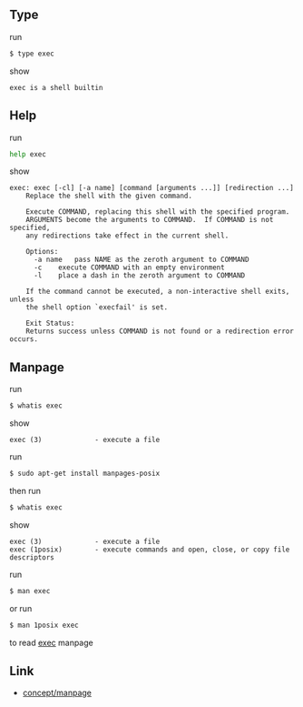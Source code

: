 
## Type

run

``` sh
$ type exec
```

show

```
exec is a shell builtin
```

## Help

run

``` sh
help exec
```

show

```
exec: exec [-cl] [-a name] [command [arguments ...]] [redirection ...]
    Replace the shell with the given command.
    
    Execute COMMAND, replacing this shell with the specified program.
    ARGUMENTS become the arguments to COMMAND.  If COMMAND is not specified,
    any redirections take effect in the current shell.
    
    Options:
      -a name	pass NAME as the zeroth argument to COMMAND
      -c	execute COMMAND with an empty environment
      -l	place a dash in the zeroth argument to COMMAND
    
    If the command cannot be executed, a non-interactive shell exits, unless
    the shell option `execfail' is set.
    
    Exit Status:
    Returns success unless COMMAND is not found or a redirection error occurs.
```

## Manpage

run

``` sh
$ whatis exec
```

show

```
exec (3)             - execute a file
```

run

``` sh
$ sudo apt-get install manpages-posix
```

then run


``` sh
$ whatis exec
```

show

```
exec (3)             - execute a file
exec (1posix)        - execute commands and open, close, or copy file descriptors
```

run

``` sh
$ man exec
```

or run

``` sh
$ man 1posix exec
```

to read [exec](http://manpages.ubuntu.com/manpages/focal/en/man1/exec.1posix.html) manpage


## Link

* [concept/manpage](../../concept/manpage/)

